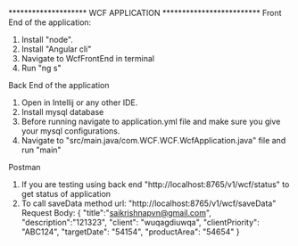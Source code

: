 ******************** WCF APPLICATION *************************
Front End of the application:
1. Install "node".
2. Install "Angular cli"
3. Navigate to WcfFrontEnd in terminal
4. Run "ng s"


Back End of the application
1. Open in Intellij or any other IDE.
2. Install mysql database
3. Before running navigate to application.yml file and make sure you give your mysql configurations.
4. Navigate to "src/main.java/com.WCF.WCF.WcfApplication.java" file and run "main"

Postman
1. If you are testing using back end "http://localhost:8765/v1/wcf/status" to get status of application 
2. To call saveData method url: "http://localhost:8765/v1/wcf/saveData" Request Body: 
{
    "title":"saikrishnapvn@gmail.com",
    "description":"121323",
    "client": "wuqagdiuwqa",
    "clientPriority": "ABC124",
    "targetDate": "54154",
    "productArea": "54654"
}
